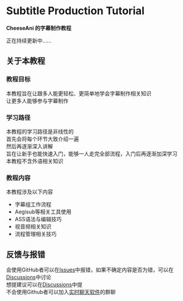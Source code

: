 # Subtitle Production Tutorial
**CheeseAni 的字幕制作教程**  

正在持续更新中……


## 关于本教程
### 教程目标
本教程旨在让跟多人能更轻松、更简单地学会字幕制作相关知识  
让更多人能够参与字幕制作

### 学习路径
本教程的学习路径是非线性的  
首先会将每个环节大致介绍一遍  
然后再逐渐深入讲解  
旨在让新手也能快速入门，能够一人走完全部流程，入门后再逐渐加深学习  
本教程不含外语相关知识

### 教程内容
本教程涉及以下内容
* 字幕组工作流程
* Aegisub等相关工具使用
* ASS语法与编辑技巧
* 视音频相关知识
* 流程管理相关技巧



## 反馈与报错
会使用GitHub者可以在[Issues](https://github.com/CheeseAni/Subtitle-Production-Tutorial/issues)中报错，如果不确定内容是否为错，可以在[Discussions](https://github.com/CheeseAni/Subtitle-Production-Tutorial/discussions)中讨论  
想提建议可以在[Discussions](https://github.com/CheeseAni/Subtitle-Production-Tutorial/discussions)中提  
不会使用Github者可以加入[实时聊天软件](https://github.com/CheeseAni#%E4%BA%A4%E6%B5%81)的群聊
